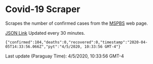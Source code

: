 # Covid-19 Scraper

Scrapes the number of confirmed cases from the [MSPBS](https://www.mspbs.gov.py/covid-19.php) web page.

[JSON Link](https://jmayalag.github.io/covid19-scrape/cases.json)
Updated every 30 minutes.
```
{"confirmed":104,"deaths":0,"recovered":0,"timestamp":"2020-04-05T14:33:56.066Z","pyt":"4/5/2020, 10:33:56 GMT-4"}
```
Last update (Paraguay Time): 4/5/2020, 10:33:56 GMT-4